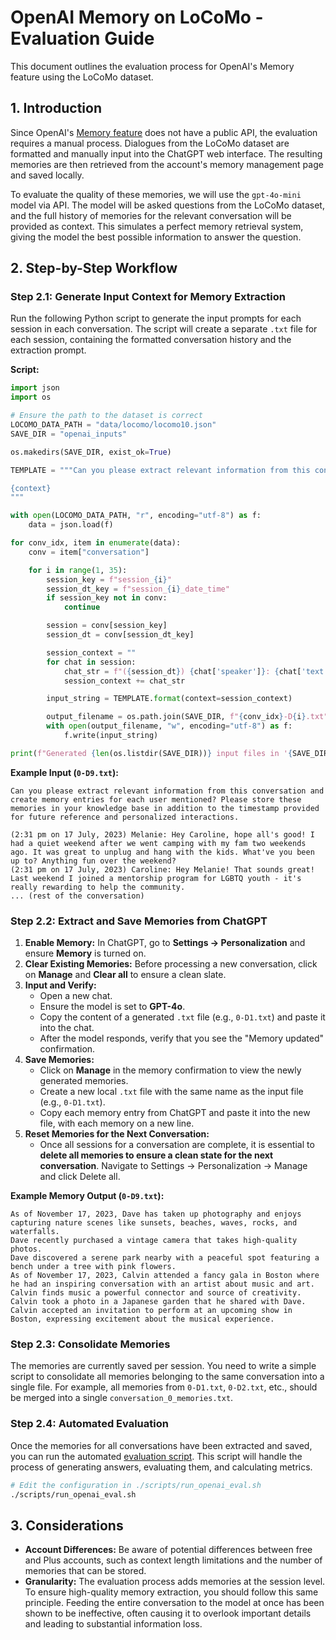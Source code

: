 # OpenAI Memory on LoCoMo - Evaluation Guide

This document outlines the evaluation process for OpenAI's Memory feature using the LoCoMo dataset.

## 1. Introduction

Since OpenAI's [Memory feature](https://openai.com/index/memory-and-new-controls-for-chatgpt/) does not have a public API, the evaluation requires a manual process. Dialogues from the LoCoMo dataset are formatted and manually input into the ChatGPT web interface. The resulting memories are then retrieved from the account's memory management page and saved locally.

To evaluate the quality of these memories, we will use the `gpt-4o-mini` model via API. The model will be asked questions from the LoCoMo dataset, and the full history of memories for the relevant conversation will be provided as context. This simulates a perfect memory retrieval system, giving the model the best possible information to answer the question.

## 2. Step-by-Step Workflow

### Step 2.1: Generate Input Context for Memory Extraction

Run the following Python script to generate the input prompts for each session in each conversation. The script will create a separate `.txt` file for each session, containing the formatted conversation history and the extraction prompt.

**Script:**
```python
import json
import os

# Ensure the path to the dataset is correct
LOCOMO_DATA_PATH = "data/locomo/locomo10.json"
SAVE_DIR = "openai_inputs"

os.makedirs(SAVE_DIR, exist_ok=True)

TEMPLATE = """Can you please extract relevant information from this conversation and create memory entries for each user mentioned? Please store these memories in your knowledge base in addition to the timestamp provided for future reference and personalized interactions.

{context}
"""

with open(LOCOMO_DATA_PATH, "r", encoding="utf-8") as f:
    data = json.load(f)

for conv_idx, item in enumerate(data):
    conv = item["conversation"]

    for i in range(1, 35):
        session_key = f"session_{i}"
        session_dt_key = f"session_{i}_date_time"
        if session_key not in conv:
            continue

        session = conv[session_key]
        session_dt = conv[session_dt_key]

        session_context = ""
        for chat in session:
            chat_str = f"({session_dt}) {chat['speaker']}: {chat['text']}\n"
            session_context += chat_str

        input_string = TEMPLATE.format(context=session_context)

        output_filename = os.path.join(SAVE_DIR, f"{conv_idx}-D{i}.txt")
        with open(output_filename, "w", encoding="utf-8") as f:
            f.write(input_string)

print(f"Generated {len(os.listdir(SAVE_DIR))} input files in '{SAVE_DIR}' directory.")
```

**Example Input (`0-D9.txt`):**
```plaintext
Can you please extract relevant information from this conversation and create memory entries for each user mentioned? Please store these memories in your knowledge base in addition to the timestamp provided for future reference and personalized interactions.

(2:31 pm on 17 July, 2023) Melanie: Hey Caroline, hope all's good! I had a quiet weekend after we went camping with my fam two weekends ago. It was great to unplug and hang with the kids. What've you been up to? Anything fun over the weekend?
(2:31 pm on 17 July, 2023) Caroline: Hey Melanie! That sounds great! Last weekend I joined a mentorship program for LGBTQ youth - it's really rewarding to help the community.
... (rest of the conversation)
```

### Step 2.2: Extract and Save Memories from ChatGPT

1.  **Enable Memory:** In ChatGPT, go to **Settings -> Personalization** and ensure **Memory** is turned on.
2.  **Clear Existing Memories:** Before processing a new conversation, click on **Manage** and **Clear all** to ensure a clean slate.
3.  **Input and Verify:**
    * Open a new chat.
    * Ensure the model is set to **GPT-4o**.
    * Copy the content of a generated `.txt` file (e.g., `0-D1.txt`) and paste it into the chat.
    * After the model responds, verify that you see the "Memory updated" confirmation.
4.  **Save Memories:**
    * Click on **Manage** in the memory confirmation to view the newly generated memories.
    * Create a new local `.txt` file with the same name as the input file (e.g., `0-D1.txt`).
    * Copy each memory entry from ChatGPT and paste it into the new file, with each memory on a new line.
5.  **Reset Memories for the Next Conversation:** 
    * Once all sessions for a conversation are complete, it is essential to **delete all memories to ensure a clean state for the next conversation**. Navigate to Settings -> Personalization -> Manage and click Delete all.

**Example Memory Output (`0-D9.txt`):**
```plaintext
As of November 17, 2023, Dave has taken up photography and enjoys capturing nature scenes like sunsets, beaches, waves, rocks, and waterfalls.
Dave recently purchased a vintage camera that takes high-quality photos.
Dave discovered a serene park nearby with a peaceful spot featuring a bench under a tree with pink flowers.
As of November 17, 2023, Calvin attended a fancy gala in Boston where he had an inspiring conversation with an artist about music and art.
Calvin finds music a powerful connector and source of creativity.
Calvin took a photo in a Japanese garden that he shared with Dave.
Calvin accepted an invitation to perform at an upcoming show in Boston, expressing excitement about the musical experience.
```

### Step 2.3: Consolidate Memories

The memories are currently saved per session. You need to write a simple script to consolidate all memories belonging to the same conversation into a single file. For example, all memories from `0-D1.txt`, `0-D2.txt`, etc., should be merged into a single `conversation_0_memories.txt`.


### Step 2.4: Automated Evaluation

Once the memories for all conversations have been extracted and saved, you can run the automated [evaluation script](../run_openai_eval.sh). This script will handle the process of generating answers, evaluating them, and calculating metrics.

```bash
# Edit the configuration in ./scripts/run_openai_eval.sh
./scripts/run_openai_eval.sh
```

## 3. Considerations

-   **Account Differences:** Be aware of potential differences between free and Plus accounts, such as context length limitations and the number of memories that can be stored.
-   **Granularity:** The evaluation process adds memories at the session level. To ensure high-quality memory extraction, you should follow this same principle. Feeding the entire conversation to the model at once has been shown to be ineffective, often causing it to overlook important details and leading to substantial information loss.
